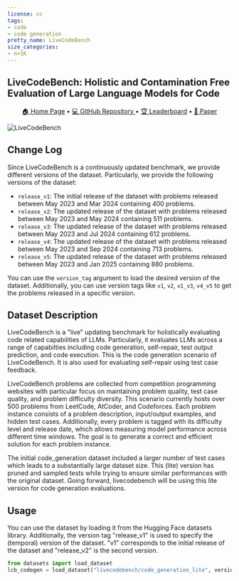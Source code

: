 ```yaml
---
license: cc
tags:
- code
- code generation
pretty_name: LiveCodeBench
size_categories:
- n<1K
---
```

## LiveCodeBench: Holistic and Contamination Free Evaluation of Large Language Models for Code

<p align="center">
    <a href="https://livecodebench.github.io/">🏠 Home Page</a> •
    <a href="https://github.com/LiveCodeBench/LiveCodeBench">💻 GitHub Repository </a> •
    <a href="https://livecodebench.github.io/leaderboard.html">🏆 Leaderboard</a> •
    <a href="https://arxiv.org/abs/2403.07974">📄 Paper </a>
</p>

![LiveCodeBench](images/lcb.png)

## Change Log
Since LiveCodeBench is a continuously updated benchmark, we provide different versions of the dataset. Particularly, we provide the following versions of the dataset:
- `release_v1`: The initial release of the dataset with problems released between May 2023 and Mar 2024 containing 400 problems.
- `release_v2`: The updated release of the dataset with problems released between May 2023 and May 2024 containing 511 problems.
- `release_v3`: The updated release of the dataset with problems released between May 2023 and Jul 2024 containing 612 problems.
- `release_v4`: The updated release of the dataset with problems released between May 2023 and Sep 2024 containing 713 problems.
- `release_v5`: The updated release of the dataset with problems released between May 2023 and Jan 2025 containing 880 problems.

You can use the `version_tag` argument to load the desired version of the dataset. Additionally, you can use version tags like `v1`, `v2`, `v1_v3`, `v4_v5` to get the problems released in a specific version.

## Dataset Description

LiveCodeBench is a "live" updating benchmark for holistically evaluating code related capabilities of LLMs. 
Particularly, it evaluates LLMs across a range of capabilties including code generation, self-repair, test output prediction, and code execution. 
This is the code generation scenario of LiveCodeBench. It is also used for evaluating self-repair using test case feedback.

LiveCodeBench problems are collected from competition programming websites with particular focus on maintaining problem quality, test case quality, and problem difficulty diversity. 
This scenario currently hosts over 500 problems from LeetCode, AtCoder, and Codeforces.
Each problem instance consists of a problem description, input/output examples, and hidden test cases. 
Additionally, every problem is tagged with its difficulty level and release date, which allows measuring model performance across different time windows. 
The goal is to generate a correct and efficient solution for each problem instance.

The initial code_generation dataset included a larger number of test cases which leads to a substantially large dataset size. This (lite) version has pruned and sampled tests while trying to ensure similar performances with the original dataset. Going forward, livecodebench will be using this lite version for code generation evaluations.

## Usage
You can use the dataset by loading it from the Hugging Face datasets library. Additionally, the version tag "release_v1" is used to specify the (temporal) version of the dataset. "v1" corresponds to the initial release of the dataset and "release_v2" is the second version.

```python
from datasets import load_dataset
lcb_codegen = load_dataset("livecodebench/code_generation_lite", version_tag="release_v2")
```